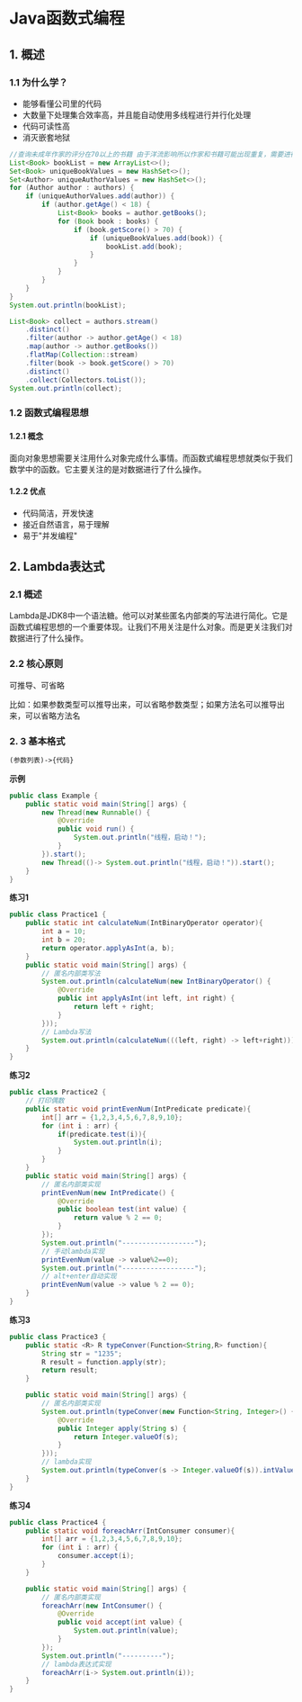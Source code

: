 # Java函数式编程

## **1.** **概述**

### **1.1** **为什么学？**

- 能够看懂公司里的代码
- 大数量下处理集合效率高，并且能自动使用多线程进行并行化处理
- 代码可读性高
- 消灭嵌套地狱

~~~java
//查询未成年作家的评分在70以上的书籍 由于洋流影响所以作家和书籍可能出现重复，需要进行去重
List<Book> bookList = new ArrayList<>();
Set<Book> uniqueBookValues = new HashSet<>();
Set<Author> uniqueAuthorValues = new HashSet<>();
for (Author author : authors) {
    if (uniqueAuthorValues.add(author)) {
        if (author.getAge() < 18) {
            List<Book> books = author.getBooks();
            for (Book book : books) {
                if (book.getScore() > 70) {
                    if (uniqueBookValues.add(book)) {
                        bookList.add(book);
                    }
                }
            }
        }
    }
}
System.out.println(bookList);
~~~

~~~java
List<Book> collect = authors.stream()
    .distinct()
    .filter(author -> author.getAge() < 18)
    .map(author -> author.getBooks())
    .flatMap(Collection::stream)
    .filter(book -> book.getScore() > 70)
    .distinct()
    .collect(Collectors.toList());
System.out.println(collect);
~~~



### **1.2** **函数式编程思想**

#### **1.2.1** **概念**

面向对象思想需要关注用什么对象完成什么事情。而函数式编程思想就类似于我们数学中的函数。它主要关注的是对数据进行了什么操作。

#### **1.2.2** **优点**

- 代码简洁，开发快速
- 接近自然语言，易于理解
- 易于"并发编程"

## **2. Lambda表达式**

### **2.1** **概述**

Lambda是JDK8中一个语法糖。他可以对某些匿名内部类的写法进行简化。它是函数式编程思想的一个重要体现。让我们不用关注是什么对象。而是更关注我们对数据进行了什么操作。

### **2.2** **核心原则**

可推导、可省略

比如：如果参数类型可以推导出来，可以省略参数类型；如果方法名可以推导出来，可以省略方法名

### **2. 3** **基本格式**

~~~txt
(参数列表)->{代码}
~~~

**示例**

~~~java
public class Example {
    public static void main(String[] args) {
        new Thread(new Runnable() {
            @Override
            public void run() {
                System.out.println("线程，启动！");
            }
        }).start();
        new Thread(()-> System.out.println("线程，启动！")).start();
    }
}
~~~

**练习1**

```java
public class Practice1 {
    public static int calculateNum(IntBinaryOperator operator){
        int a = 10;
        int b = 20;
        return operator.applyAsInt(a, b);
    }
    public static void main(String[] args) {
        // 匿名内部类写法
        System.out.println(calculateNum(new IntBinaryOperator() {
            @Override
            public int applyAsInt(int left, int right) {
                return left + right;
            }
        }));
        // Lambda写法
        System.out.println(calculateNum(((left, right) -> left+right)));
    }
}
```

**练习2**

```java
public class Practice2 {
    // 打印偶数
    public static void printEvenNum(IntPredicate predicate){
        int[] arr = {1,2,3,4,5,6,7,8,9,10};
        for (int i : arr) {
            if(predicate.test(i)){
                System.out.println(i);
            }
        }
    }
    public static void main(String[] args) {
        // 匿名内部类实现
        printEvenNum(new IntPredicate() {
            @Override
            public boolean test(int value) {
                return value % 2 == 0;
            }
        });
        System.out.println("------------------");
        // 手动lambda实现
        printEvenNum(value -> value%2==0);
        System.out.println("------------------");
        // alt+enter自动实现
        printEvenNum(value -> value % 2 == 0);
    }
}
```

**练习3**

~~~java
public class Practice3 {
    public static <R> R typeConver(Function<String,R> function){
        String str = "1235";
        R result = function.apply(str);
        return result;
    }

    public static void main(String[] args) {
        // 匿名内部类实现
        System.out.println(typeConver(new Function<String, Integer>() {
            @Override
            public Integer apply(String s) {
                return Integer.valueOf(s);
            }
        }));
        // lambda实现
        System.out.println(typeConver(s -> Integer.valueOf(s)).intValue());
    }
}
~~~

**练习4**

~~~java
public class Practice4 {
    public static void foreachArr(IntConsumer consumer){
        int[] arr = {1,2,3,4,5,6,7,8,9,10};
        for (int i : arr) {
            consumer.accept(i);
        }
    }

    public static void main(String[] args) {
        // 匿名内部类实现
        foreachArr(new IntConsumer() {
            @Override
            public void accept(int value) {
                System.out.println(value);
            }
        });
        System.out.println("----------");
        // lambda表达式实现
        foreachArr(i-> System.out.println(i));
    }
}
~~~

